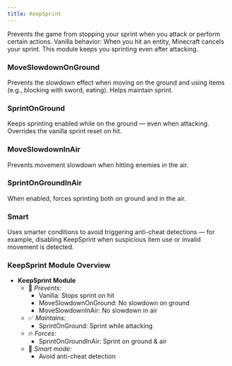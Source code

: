 ```yaml
---
title: KeepSprint
---
```

Prevents the game from stopping your sprint when you attack or perform certain actions.
Vanilla behavior: When you hit an entity, Minecraft cancels your sprint. This module keeps you sprinting even after attacking.

### MoveSlowdownOnGround  
Prevents the slowdown effect when moving on the ground and using items (e.g., blocking with sword, eating). Helps maintain sprint.

### SprintOnGround  
Keeps sprinting enabled while on the ground — even when attacking. Overrides the vanilla sprint reset on hit.

### MoveSlowdownInAir  
Prevents movement slowdown when hitting enemies in the air.

### SprintOnGroundInAir  
When enabled, forces sprinting both on ground and in the air.

### Smart  
Uses smarter conditions to avoid triggering anti-cheat detections — for example, disabling KeepSprint when suspicious item use or invalid movement is detected.

### KeepSprint Module Overview

- **KeepSprint Module**
  - 🚫 *Prevents:*  
    - Vanilla: Stops sprint on hit  
    - MoveSlowdownOnGround: No slowdown on ground  
    - MoveSlowdownInAir: No slowdown in air  
  - ✅ *Maintains:*  
    - SprintOnGround: Sprint while attacking  
  - 🔥 *Forces:*  
    - SprintOnGroundInAir: Sprint on ground & air  
  - 🧠 *Smart mode:*  
    - Avoid anti-cheat detection
